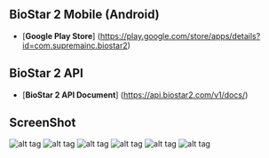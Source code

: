 BioStar 2 Mobile (Android)
-----


 - [**Google Play Store**] (https://play.google.com/store/apps/details?id=com.supremainc.biostar2) 

BioStar 2 API
-----

 - [**BioStar 2 API Document**] (https://api.biostar2.com/v1/docs/) 


ScreenShot
-----
![alt tag](https://lh3.googleusercontent.com/nG7tbEIHSGPW-2J8cpgFFjBmc47ZD2unfm7ikjbAlnuRUz8nMYRnA9s8oz2l_2AXnPM=h900)
![alt tag](https://lh3.googleusercontent.com/1qIJAY9NHTa7PIdKk6MzRUwCPc6nXQ3IOYKFSyTK-uJOITcfR1qOBjIwhhE__aXNr2w=h900)
![alt tag](https://lh3.googleusercontent.com/fkLr6C7BVX_0wL0jXqr5wTg4rX_7y_r7eHf8MjyOThrsR557IjdWYUGSrMzfYQahYFA=h900)
![alt tag](https://lh3.googleusercontent.com/GTEa3rFIj3pVr3G0RmEbNL93B9Um6SvqlyEpMk7kPJgGydNhK3XOa9rOL_8Wacc0Mg=h900)
![alt tag](https://lh3.googleusercontent.com/GyRhMrwbMPjuBwplsxDYInonFZfib0bbnagro0zEKSFkVx19YL7LSexqyyZr_g7WBsg=h900)
![alt tag](https://lh3.googleusercontent.com/D8CDp75x93rhL8sz47pSY-wB7ESTPrsR714drLR6oXI3z4B6Ka-6SY2e7LuoftNxMQ=h900)

